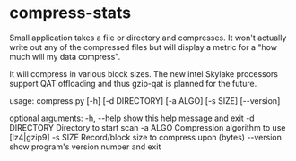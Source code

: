 # compress-stats

Small application takes a file or directory and compresses. It won't actually write out any of the compressed files but will display a metric for a "how much will my data compress".

It will compress in various block sizes. The new intel Skylake processors support QAT offloading and thus gzip-qat is planned for the future.

usage: compress.py [-h] [-d DIRECTORY] [-a ALGO] [-s SIZE] [--version]

optional arguments:
  -h, --help    show this help message and exit
  -d DIRECTORY  Directory to start scan
  -a ALGO       Compression algorithm to use [lz4|gzip9]
  -s SIZE       Record/block size to compress upon (bytes)
  --version     show program's version number and exit

